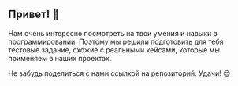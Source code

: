 
## Привет! 👋  
Нам очень интересно посмотреть на твои умения и навыки в программировании. Поэтому мы решили подготовить для тебя тестовые задание, схожие с реальными кейсами, которые мы применяем в наших проектах.

Не забудь поделиться с нами ссылкой на репозиторий. Удачи! 😊
